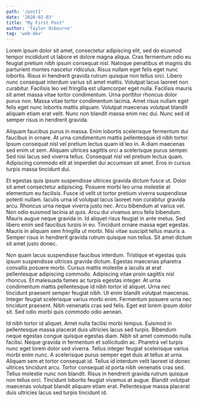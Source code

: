 ```yaml
---
path: '/post1'
date: '2020-02-03'
title: "My First Post"
author: 'Taylor Osbourne'
tag: 'web-dev'
---
```


Lorem ipsum dolor sit amet, consectetur adipiscing elit, sed do eiusmod tempor incididunt ut labore et dolore magna aliqua. Cras fermentum odio eu feugiat pretium nibh ipsum consequat nisl. Natoque penatibus et magnis dis parturient montes nascetur ridiculus. Risus nullam eget felis eget nunc lobortis. Risus in hendrerit gravida rutrum quisque non tellus orci. Libero nunc consequat interdum varius sit amet mattis. Volutpat lacus laoreet non curabitur. Facilisis leo vel fringilla est ullamcorper eget nulla. Facilisis mauris sit amet massa vitae tortor condimentum. Urna porttitor rhoncus dolor purus non. Massa vitae tortor condimentum lacinia. Amet risus nullam eget felis eget nunc lobortis mattis aliquam. Volutpat maecenas volutpat blandit aliquam etiam erat velit. Nunc non blandit massa enim nec dui. Nunc sed id semper risus in hendrerit gravida.

Aliquam faucibus purus in massa. Enim lobortis scelerisque fermentum dui faucibus in ornare. At urna condimentum mattis pellentesque id nibh tortor. Ipsum consequat nisl vel pretium lectus quam id leo in. A diam maecenas sed enim ut sem. Aliquam ultrices sagittis orci a scelerisque purus semper. Sed nisi lacus sed viverra tellus. Consequat nisl vel pretium lectus quam. Adipiscing commodo elit at imperdiet dui accumsan sit amet. Eros in cursus turpis massa tincidunt dui.

Et egestas quis ipsum suspendisse ultrices gravida dictum fusce ut. Dolor sit amet consectetur adipiscing. Posuere morbi leo urna molestie at elementum eu facilisis. Fusce id velit ut tortor pretium viverra suspendisse potenti nullam. Iaculis urna id volutpat lacus laoreet non curabitur gravida arcu. Rhoncus urna neque viverra justo nec. Arcu bibendum at varius vel. Non odio euismod lacinia at quis. Arcu dui vivamus arcu felis bibendum. Mauris augue neque gravida in. Id aliquet risus feugiat in ante metus. Sed libero enim sed faucibus turpis in eu. Tincidunt ornare massa eget egestas. Mauris in aliquam sem fringilla ut morbi. Nisi vitae suscipit tellus mauris a. Semper risus in hendrerit gravida rutrum quisque non tellus. Sit amet dictum sit amet justo donec.

Non quam lacus suspendisse faucibus interdum. Tristique et egestas quis ipsum suspendisse ultrices gravida dictum. Egestas maecenas pharetra convallis posuere morbi. Cursus mattis molestie a iaculis at erat pellentesque adipiscing commodo. Adipiscing vitae proin sagittis nisl rhoncus. Et malesuada fames ac turpis egestas integer. At urna condimentum mattis pellentesque id nibh tortor id aliquet. Urna nec tincidunt praesent semper feugiat nibh. Ut enim blandit volutpat maecenas. Integer feugiat scelerisque varius morbi enim. Fermentum posuere urna nec tincidunt praesent. Nibh venenatis cras sed felis. Eget est lorem ipsum dolor sit. Sed odio morbi quis commodo odio aenean.

Id nibh tortor id aliquet. Amet nulla facilisi morbi tempus. Euismod in pellentesque massa placerat duis ultricies lacus sed turpis. Bibendum neque egestas congue quisque egestas diam. Nibh sit amet commodo nulla facilisi. Neque gravida in fermentum et sollicitudin ac. Pharetra vel turpis nunc eget lorem dolor sed viverra. Tellus integer feugiat scelerisque varius morbi enim nunc. A scelerisque purus semper eget duis at tellus at urna. Aliquam sem et tortor consequat id. Tellus id interdum velit laoreet id donec ultrices tincidunt arcu. Tortor consequat id porta nibh venenatis cras sed. Tellus molestie nunc non blandit. Risus in hendrerit gravida rutrum quisque non tellus orci. Tincidunt lobortis feugiat vivamus at augue. Blandit volutpat maecenas volutpat blandit aliquam etiam erat. Pellentesque massa placerat duis ultricies lacus sed turpis tincidunt id.

